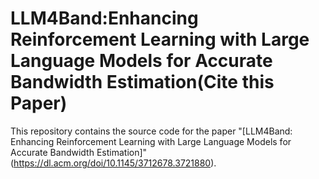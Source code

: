 # LLM4Band:Enhancing Reinforcement Learning with Large Language Models for Accurate Bandwidth Estimation(Cite this Paper)
This repository contains the source code for the paper "[LLM4Band: Enhancing Reinforcement Learning with Large Language Models for Accurate Bandwidth Estimation]"(https://dl.acm.org/doi/10.1145/3712678.3721880).
